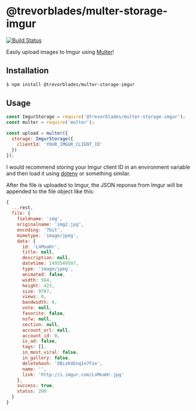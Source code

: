 # @trevorblades/multer-storage-imgur

[![Build Status](https://travis-ci.com/trevorblades/multer-storage-imgur.svg?branch=master)](https://travis-ci.com/trevorblades/multer-storage-imgur)

Easily upload images to Imgur using [Multer](https://github.com/expressjs/multer)!

## Installation

```bash
$ npm install @trevorblades/multer-storage-imgur
```

## Usage

```js
const ImgurStorage = require('@trevorblades/multer-storage-imgur');
const multer = require('multer');

const upload = multer({
  storage: ImgurStorage({
    clientId: 'YOUR_IMGUR_CLIENT_ID'
  })
});
```

I would recommend storing your Imgur client ID in an environment variable and then load it using [dotenv](https://github.com/motdotla/dotenv) or something similar.

After the file is uploaded to Imgur, the JSON reponse from Imgur will be appended to the file object like this:

```js
{
  ...rest,
  file: {
    fieldname: 'img',
    originalname: 'img2.jpg',
    encoding: '7bit',
    mimetype: 'image/jpeg',
    data: { 
      id: 'LnMoaHr',
      title: null,
      description: null,
      datetime: 1493549597,
      type: 'image/jpeg',
      animated: false,
      width: 564,
      height: 423,
      size: 9767,
      views: 0,
      bandwidth: 0,
      vote: null,
      favorite: false,
      nsfw: null,
      section: null,
      account_url: null,
      account_id: 0,
      is_ad: false,
      tags: [],
      in_most_viral: false,
      in_gallery: false,
      deletehash: 'XBizK4Enq1n7Fze',
      name: '',
      link: 'http://i.imgur.com/LnMoaHr.jpg'
    },
    success: true,
    status: 200
  }
}
```
